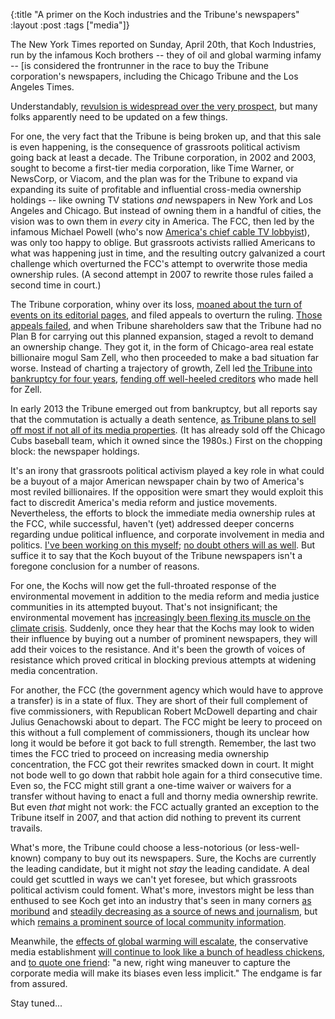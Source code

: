 {:title "A primer on the Koch industries and the Tribune's newspapers"
:layout :post
:tags  ["media"]}

The New York Times reported on Sunday, April 20th, that Koch Industries, run
by the infamous Koch brothers -- they of oil and global warming infamy -- [is
considered the frontrunner in the race to buy the Tribune corporation's
newspapers, including the Chicago Tribune and the Los Angeles Times.  
  
Understandably, [revulsion is widespread over the very prospect](http://thinkprogress.org/media/2013/04/21/1899241/koch-brothers-newspapers/), but many folks apparently need to be updated on a few things.  
  
For one, the very fact that the Tribune is being broken up, and that this sale
is even happening, is the consequence of grassroots political activism going
back at least a decade. The Tribune corporation, in 2002 and 2003, sought to
become a first-tier media corporation, like Time Warner, or NewsCorp, or
Viacom, and the plan was for the Tribune to expand via expanding its suite of
profitable and influential cross-media ownership holdings -- like owning TV
stations _and_ newspapers in New York and Los Angeles and Chicago. But instead
of owning them in a handful of cities, the vision was to own them in _every_
city in America. The FCC, then led by the infamous Michael Powell (who's now
[America's chief cable TV lobbyist](http://www.ncta.com/who-we-are/leadership/bio/169)), was only too happy to oblige. But grassroots
activists rallied Americans to what was happening just in time, and the
resulting outcry galvanized a court challenge which overturned the FCC's
attempt to overwrite those media ownership rules. (A second attempt in 2007 to
rewrite those rules failed a second time in court.)  
  
The Tribune corporation, whiny over its loss, [moaned about the turn of events on its editorial pages](http://www.chicagomediaaction.org/news.php?id=152), and filed appeals to overturn the ruling. [Those appeals failed](http://www.chicagomediaaction.org/news.php?id=292), and when
Tribune shareholders saw that the Tribune had no Plan B for carrying out this
planned expansion, staged a revolt to demand an ownership change. They got it,
in the form of Chicago-area real estate billionaire mogul Sam Zell, who then
proceeded to make a bad situation far worse. Instead of charting a trajectory
of growth, Zell led [the Tribune into bankruptcy for four years](http://www.chicagomediaaction.org/news.php?id=617), [fending off well-heeled creditors](http://www.chicagomediaaction.org/news.php?id=689) who made hell for Zell.  
  
In early 2013 the Tribune emerged out from bankruptcy, but all reports say
that the commutation is actually a death sentence, [as Tribune plans to sell off most if not all of its media properties](http://www.chicagomediaaction.org/news.php?id=700). (It has
already sold off the Chicago Cubs baseball team, which it owned since the
1980s.) First on the chopping block: the newspaper holdings.  
  
It's an irony that grassroots political activism played a key role in what
could be a buyout of a major American newspaper chain by two of America's most
reviled billionaires. If the opposition were smart they would exploit this
fact to discredit America's media reform and justice movements. Nevertheless,
the efforts to block the immediate media ownership rules at the FCC, while
successful, haven't (yet) addressed deeper concerns regarding undue political
influence, and corporate involvement in media and politics. [I've been working on this myself](http://www.szcz.org/); [no doubt others will as well](http://www.iopsociety.org). But suffice it to say that the Koch
buyout of the Tribune newspapers isn't a foregone conclusion for a number of
reasons.  
  
For one, the Kochs will now get the full-throated response of the
environmental movement in addition to the media reform and media justice
communities in its attempted buyout. That's not insignificant; the
environmental movement has [increasingly been flexing its muscle on the climate crisis](http://www.rollingstone.com/politics/news/the-fossil-fuel-resistance-20130411). Suddenly, once they hear that the Kochs may look to
widen their influence by buying out a number of prominent newspapers, they
will add their voices to the resistance. And it's been the growth of voices of
resistance which proved critical in blocking previous attempts at widening
media concentration.  
  
For another, the FCC (the government agency which would have to approve a
transfer) is in a state of flux. They are short of their full complement of
five commissioners, with Republican Robert McDowell departing and chair Julius
Genachowski about to depart. The FCC might be leery to proceed on this without
a full complement of commissioners, though its unclear how long it would be
before it got back to full strength. Remember, the last two times the FCC
tried to proceed on increasing media ownership concentration, the FCC got
their rewrites smacked down in court. It might not bode well to go down that
rabbit hole again for a third consecutive time. Even so, the FCC might still
grant a one-time waiver or waivers for a transfer without having to enact a
full and thorny media ownership rewrite. But even _that_ might not work: the
FCC actually granted an exception to the Tribune itself in 2007, and that
action did nothing to prevent its current travails.  
  
What's more, the Tribune could choose a less-notorious (or less-well-known)
company to buy out its newspapers. Sure, the Kochs are currently the leading
candidate, but it might not _stay_ the leading candidate. A deal could get
scuttled in ways we can't yet foresee, but which grassroots political activism
could foment. What's more, investors might be less than enthused to see Koch
get into an industry that's seen in many corners [as moribund](http://paidcontent.org/2013/04/11/two-charts-that-tell-you-everything-you-need-to-know-about-the-future-of-newspapers/) and [steadily decreasing as a source of news and journalism](http://www.pewresearch.org/daily-number/internet-now-main-source-of-news-for-young-adults/), but
which [remains a prominent source of local community information](http://www.journalism.org/analysis_report/local_news).  
  
Meanwhile, the [effects of global warming will escalate](http://www.edf.org/climate/climate-change-impacts), the
conservative media establishment [will continue to look like a bunch of headless chickens](http://mediamatters.org/blog/2013/04/19/boston-and-the-right-wing-medias-collapse/193703), and [to quote one friend](https://www.facebook.com/salim.muwakkil/posts/10152802160315601): "a new, right wing maneuver to capture the corporate media will make its biases even less implicit." The endgame is far from assured.  
  
Stay tuned...


